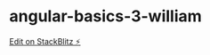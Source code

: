 # angular-basics-3-william

[Edit on StackBlitz ⚡️](https://stackblitz.com/edit/angular-basics-3-william)